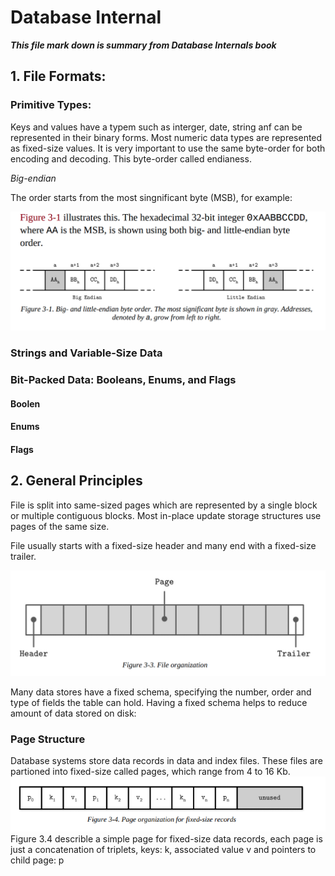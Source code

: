 # Database Internal

***This file mark down is summary from Database Internals book***

## 1. File Formats:
### Primitive Types:
Keys and values have a typem such as interger, date, string anf can be represented in their binary forms.
Most numeric data types are represented as fixed-size values. 
It is very important to use the same byte-order for both encoding and decoding. This byte-order called endianess.

*Big-endian* 

The order starts from the most singnificant byte (MSB), for example:

![alt text](Images/Endian.png)

### Strings and Variable-Size Data
### Bit-Packed Data: Booleans, Enums, and Flags

#### Boolen
#### Enums
#### Flags

## 2. General Principles
File is split into same-sized pages which are represented by a single block or multiple contiguous blocks. Most in-place update storage structures use pages of the same size.

File usually starts with a fixed-size header and many end with a fixed-size trailer.

![alt text](Images/File%20or.png)

Many data stores have a fixed schema, specifying the number, order and type of fields the table can hold. Having a fixed schema helps to reduce amount of data stored on disk: 

### Page Structure
Database systems store data records in data and index files.
These files are partioned into fixed-size called pages, which range from 4 to 16 Kb.
![alt text](images/Pageorganization.png
)
Figure 3.4 describle a simple page for fixed-size data records, each page is just a concatenation of triplets, keys: k, associated value v and pointers to child page: p



